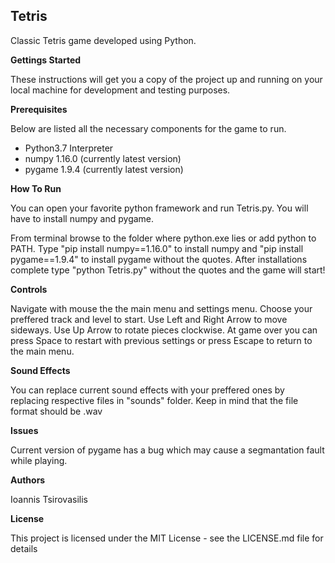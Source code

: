 ## Tetris

Classic Tetris game developed using Python.

**Gettings Started**

These instructions will get you a copy of the project up and running on your local machine for development and testing purposes.

**Prerequisites**

Below are listed all the necessary components for the game to run.

* Python3.7 Interpreter
* numpy 1.16.0 (currently latest version)
* pygame 1.9.4 (currently latest version)


**How To Run**

You can open your favorite python framework and run Tetris.py.
You will have to install numpy and pygame.

From terminal browse to the folder where python.exe lies or add python to PATH.
Type "pip install numpy==1.16.0" to install numpy and "pip install pygame==1.9.4" to install pygame without the quotes.
After installations complete type "python Tetris.py" without the quotes and the game will start!


**Controls**

Navigate with mouse the the main menu and settings menu.
Choose your preffered track and level to start.
Use Left and Right Arrow to move sideways.
Use Up Arrow to rotate pieces clockwise.
At game over you can press Space to restart with previous settings or
press Escape to return to the main menu.


**Sound Effects**

You can replace current sound effects with your preffered ones by replacing respective files in "sounds" folder.
Keep in mind that the file format should be .wav


**Issues**

Current version of pygame has a bug which may cause a segmantation fault while playing.


**Authors**

Ioannis Tsirovasilis


**License**

This project is licensed under the MIT License - see the LICENSE.md file for details
